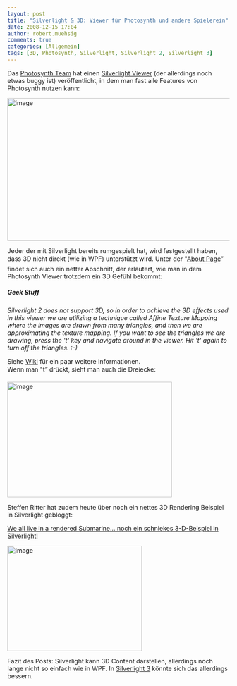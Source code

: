 ```yaml
---
layout: post
title: "Silverlight & 3D: Viewer für Photosynth und andere Spielerein"
date: 2008-12-15 17:04
author: robert.muehsig
comments: true
categories: [Allgemein]
tags: [3D, Photosynth, Silverlight, Silverlight 2, Silverlight 3]
---
```

<p>Das <a target="_blank" href="http://photosynth.net/">Photosynth Team</a> hat einen <a target="_blank" href="http://photosynth.net/silverlight/photosynth.aspx?cid=2cd3d3f7-2139-4d99-bf2a-d2930c3c33da">Silverlight Viewer</a> (der allerdings noch etwas buggy ist) veröffentlicht, in dem man fast alle Features von Photosynth nutzen kann:</p>  <p><a href="{{BASE_PATH}}/assets/wp-images/image573.png"><img style="border-bottom: 0px; border-left: 0px; display: inline; border-top: 0px; border-right: 0px" title="image" border="0" alt="image" src="{{BASE_PATH}}/assets/wp-images/image-thumb551.png" width="548" height="324" /></a> </p>  <p>Jeder der mit Silverlight bereits rumgespielt hat, wird festgestellt haben, dass 3D nicht direkt (wie in WPF) unterstützt wird. Unter der "<a target="_blank" href="http://photosynth.net/silverlight/about.aspx">About Page</a>” findet sich auch ein netter Abschnitt, der erläutert, wie man in dem Photosynth Viewer trotzdem ein 3D Gefühl bekommt:</p>  <h5><em>Geek Stuff</em></h5> <em>Silverlight 2 does not support 3D, so in order to achieve the 3D effects used in this viewer we are utilizing a technique called Affine Texture Mapping where the images are drawn from many triangles, and then we are approximating the texture mapping. If you want to see the triangles we are drawing, press the 't' key and navigate around in the viewer. Hit 't' again to turn off the triangles. :-)</em>  <p>Siehe <a target="_blank" href="http://en.wikipedia.org/wiki/Texture_mapping">Wiki</a> für ein paar weitere Informationen.    <br />Wenn man "t” drückt, sieht man auch die Dreiecke:</p>  <p><a href="{{BASE_PATH}}/assets/wp-images/image574.png"><img style="border-bottom: 0px; border-left: 0px; display: inline; border-top: 0px; border-right: 0px" title="image" border="0" alt="image" src="{{BASE_PATH}}/assets/wp-images/image-thumb552.png" width="373" height="262" /></a> </p>  <p>Steffen Ritter hat zudem heute über noch ein nettes 3D Rendering Beispiel in Silverlight gebloggt:</p>  <p><a target="_blank" href="http://blogs.msdn.com/steffenr/archive/2008/12/15/we-all-live-in-a-rendered-submarine-noch-ein-schniekes-3-d-beispiel-in-silverlight.aspx">We all live in a rendered Submarine... noch ein schniekes 3-D-Beispiel in Silverlight!</a></p>  <p><a href="{{BASE_PATH}}/assets/wp-images/image575.png"><img style="border-bottom: 0px; border-left: 0px; display: inline; border-top: 0px; border-right: 0px" title="image" border="0" alt="image" src="{{BASE_PATH}}/assets/wp-images/image-thumb553.png" width="305" height="239" /></a> </p>  <p>Fazit des Posts: Silverlight kann 3D Content darstellen, allerdings noch lange nicht so einfach wie in WPF. In <a target="_blank" href="http://code-inside.de/blog/2008/11/19/ein-quantum-silverlight-3/">Silverlight 3</a> könnte sich das allerdings bessern.</p>
